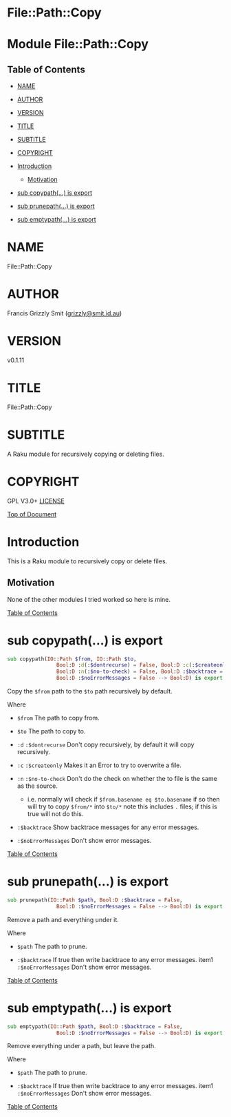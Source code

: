 File::Path::Copy
================

Module File::Path::Copy
=======================

Table of Contents
-----------------

  * [NAME](#name)

  * [AUTHOR](#author)

  * [VERSION](#version)

  * [TITLE](#title)

  * [SUBTITLE](#subtitle)

  * [COPYRIGHT](#copyright)

  * [Introduction](#introduction)

    * [Motivation](#motivation)

  * [sub copypath(...) is export](#sub-copypath-is-export)

  * [sub prunepath(...) is export](#sub-prunepath-is-export)

  * [sub emptypath(...) is export](#sub-emptypath-is-export)

NAME
====

File::Path::Copy 

AUTHOR
======

Francis Grizzly Smit (grizzly@smit.id.au)

VERSION
=======

v0.1.11

TITLE
=====

File::Path::Copy

SUBTITLE
========

A Raku module for recursively copying or deleting files.

COPYRIGHT
=========

GPL V3.0+ [LICENSE](https://github.com/grizzlysmit/File::Path::Copy/blob/main/LICENSE)

[Top of Document](#table-of-contents)

Introduction
============

This is a Raku module to recursively copy or delete files. 

Motivation
----------

None of the other modules I tried worked so here is mine. 

[Table of Contents](#table-of-contents)

sub copypath(...) is export
===========================

```raku
sub copypath(IO::Path $from, IO::Path $to,
                Bool:D :d(:$dontrecurse) = False, Bool:D :c(:$createonly) = False,
                Bool:D :n(:$no-to-check) = False, Bool:D :$backtrace = False,
                Bool:D :$noErrorMessages = False --> Bool:D) is export
```

Copy the `$from` path to the `$to` path recursively by default.

Where

  * `$from` The path to copy from.

  * `$to` The path to copy to.

  * `:d` `:$dontrecurse` Don't copy recursively, by default it will copy recursively.

  * `:c` `:$createonly` Makes it an Error to try to overwrite a file.

  * `:n` `:$no-to-check` Don't do the check on whether the to file is the same as the source.

    * i.e. normally will check if `$from.basename eq $to.basename` if so then will try to copy `$from/*` into `$to/*` note this includes `.` files; if this is true will not do this.

  * `:$backtrace` Show backtrace messages for any error messages.

  * `:$noErrorMessages` Don't show error messages.

[Table of Contents](#table-of-contents)

sub prunepath(...) is export
============================

```raku
sub prunepath(IO::Path $path, Bool:D :$backtrace = False,
                Bool:D :$noErrorMessages = False --> Bool:D) is export
```

Remove a path and everything under it.

Where

  * `$path` The path to prune.

  * `:$backtrace` If true then write backtrace to any error messages. item1 `:$noErrorMessages` Don't show error messages.

[Table of Contents](#table-of-contents)

sub emptypath(...) is export
============================

```raku
sub emptypath(IO::Path $path, Bool:D :$backtrace = False,
                Bool:D :$noErrorMessages = False --> Bool:D) is export
```

Remove everything under a path, but leave the path.

Where

  * `$path` The path to prune.

  * `:$backtrace` If true then write backtrace to any error messages. item1 `:$noErrorMessages` Don't show error messages.

[Table of Contents](#table-of-contents)

